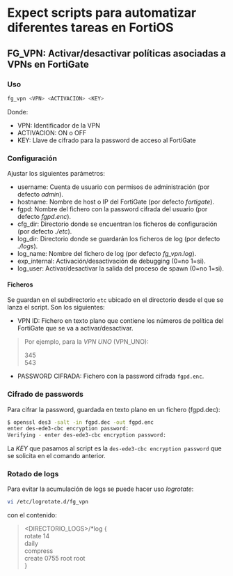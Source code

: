 # Expect scripts para automatizar diferentes tareas en FortiOS

## FG_VPN: Activar/desactivar políticas asociadas a VPNs en FortiGate

### Uso

``` sh
fg_vpn <VPN> <ACTIVACION> <KEY>
```

Donde:

* VPN: Identificador de la VPN
* ACTIVACION: ON o OFF
* KEY: Llave de cifrado para la password de acceso al FortiGate

### Configuración

Ajustar los siguientes parámetros:

* username: Cuenta de usuario con permisos de administración (por defecto *admin*). 
* hostname: Nombre de host o IP del FortiGate (por defecto *fortigate*).
* fgpd: Nombre del fichero con la password cifrada del usuario (por defecto *fgpd.enc*).
* cfg_dir: Directorio donde se encuentran los ficheros de configuración (por defecto *./etc*).
* log_dir: Directorio donde se guardarán los ficheros de log (por defecto *./logs*).
* log_name: Nombre del fichero de log (por defecto *fg_vpn.log*).
* exp_internal: Activación/desactivación de debugging (0=no 1=si).
* log_user: Activar/desactivar la salida del proceso de spawn (0=no 1=si).

#### Ficheros

Se guardan en el subdirectorio `etc` ubicado en el directorio desde el que se lanza el script. Son los siguientes:

* VPN ID: Fichero en texto plano que contiene los números de política del FortiGate que se va a activar/desactivar.

> Por ejemplo, para la *VPN UNO* (VPN_UNO):
>  
>  345    
>  543

* PASSWORD CIFRADA: Fichero con la password cifrada `fgpd.enc`.

### Cifrado de passwords

Para cifrar la password, guardada en texto plano en un fichero (fgpd.dec):

``` sh
$ openssl des3 -salt -in fgpd.dec -out fgpd.enc
enter des-ede3-cbc encryption password:
Verifying - enter des-ede3-cbc encryption password:
```

La *KEY* que pasamos al script es la `des-ede3-cbc encryption password` que se solicita en el comando anterior.

### Rotado de logs

Para evitar la acumulación de logs se puede hacer uso *logrotate*:

``` sh
vi /etc/logrotate.d/fg_vpn
```

con el contenido:

><DIRECTORIO_LOGS>/*log {    
>    rotate 14    
>    daily    
>    compress    
>    create 0755 root root    
>}